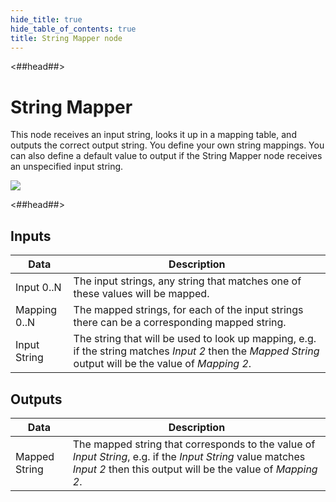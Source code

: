 ```yaml
---
hide_title: true
hide_table_of_contents: true
title: String Mapper node
---
```


<##head##>

# String Mapper

This node receives an input <span className="ndl-data">string</span>, looks it up in a mapping table, and outputs the correct output <span className="ndl-data">string</span>.
You define your own string mappings. You can also define a default value to output if the <span className="ndl-node">String Mapper</span> node receives an unspecified input <span className="ndl-data">string</span>.

<div className="ndl-image-with-background l">

![](/nodes/string-manipulation/string-mapper/string_mapper_node.png)

</div>

<##head##>

## Inputs

| Data                                           | Description                                                                                                                                             |
| ---------------------------------------------- | ------------------------------------------------------------------------------------------------------------------------------------------------------- |
| <span className="ndl-data">Input 0..N</span>   | The input strings, any string that matches one of these values will be mapped.                                                                          |
| <span className="ndl-data">Mapping 0..N</span> | The mapped strings, for each of the input strings there can be a corresponding mapped string.                                                           |
| <span className="ndl-data">Input String</span> | The string that will be used to look up mapping, e.g. if the string matches _Input 2_ then the _Mapped String_ output will be the value of _Mapping 2_. |

## Outputs

| Data                                            | Description                                                                                                                                                              |
| ----------------------------------------------- | ------------------------------------------------------------------------------------------------------------------------------------------------------------------------ |
| <span className="ndl-data">Mapped String</span> | The mapped string that corresponds to the value of _Input String_, e.g. if the _Input String_ value matches _Input 2_ then this output will be the value of _Mapping 2_. |
